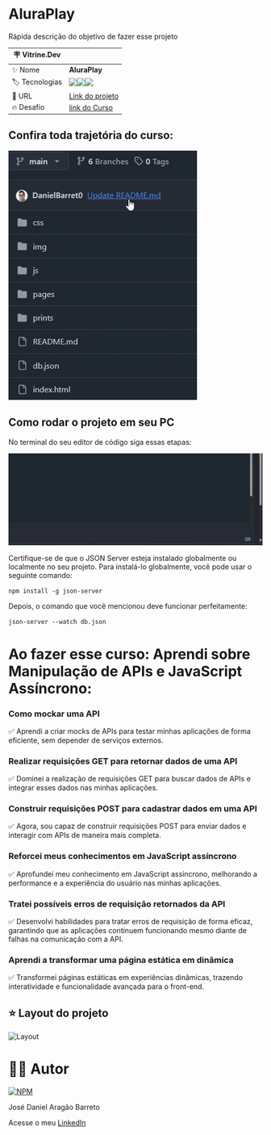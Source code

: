 # AluraPlay

Rápida descrição do objetivo de fazer esse projeto


| :placard: Vitrine.Dev |     |
| -------------  | --- |
| :sparkles: Nome        | **AluraPlay**
| :label: Tecnologias | <img src="https://img.shields.io/badge/HTML5-E34F26?style=for-the-badge&logo=html5&logoColor=white"><img src="https://img.shields.io/badge/CSS3-1572B6?style=for-the-badge&logo=css3&logoColor=white"><img src="https://img.shields.io/badge/JavaScript-F7DF1E?style=for-the-badge&logo=javascript&logoColor=black">
| :rocket: URL         | [Link do projeto]()
| :fire: Desafio     | [link do Curso](https://cursos.alura.com.br/course/javascript-criando-requisicoes)

## Confira toda trajetória do curso:

![Gif](https://github.com/DanielBarret0/JavaScript-criando-requisisoes/blob/main/prints/gif-branches.gif)

## Como rodar o projeto em seu PC

No terminal do seu editor de código siga essas etapas:

![Gif](https://github.com/DanielBarret0/JavaScript-criando-requisisoes/blob/main/prints/terminal.gif)

Certifique-se de que o JSON Server esteja instalado globalmente ou localmente no seu projeto. Para instalá-lo globalmente, você pode usar o seguinte comando:
```
npm install -g json-server
```
Depois, o comando que você mencionou deve funcionar perfeitamente:
```
json-server --watch db.json
```


# Ao fazer esse curso: Aprendi sobre Manipulação de APIs e JavaScript Assíncrono:

### Como mockar uma API
:white_check_mark: Aprendi a criar mocks de APIs para testar minhas aplicações de forma eficiente, sem depender de serviços externos.

### Realizar requisições GET para retornar dados de uma API
:white_check_mark: Dominei a realização de requisições GET para buscar dados de APIs e integrar esses dados nas minhas aplicações.

### Construir requisições POST para cadastrar dados em uma API
:white_check_mark: Agora, sou capaz de construir requisições POST para enviar dados e interagir com APIs de maneira mais completa.

### Reforcei meus conhecimentos em JavaScript assíncrono
:white_check_mark: Aprofundei meu conhecimento em JavaScript assíncrono, melhorando a performance e a experiência do usuário nas minhas aplicações.

### Tratei possíveis erros de requisição retornados da API
:white_check_mark: Desenvolvi habilidades para tratar erros de requisição de forma eficaz, garantindo que as aplicações continuem funcionando mesmo diante de falhas na comunicação com a API.

### Aprendi a transformar uma página estática em dinâmica
:white_check_mark: Transformei páginas estáticas em experiências dinâmicas, trazendo interatividade e funcionalidade avançada para o front-end.


## ⭐ Layout do projeto
![Layout](https://github.com/DanielBarret0/JavaScript-criando-requisisoes/blob/main/prints/gif-alura-play.gif#vitrinedev)


# 🙋‍♂️ Autor

[![NPM](https://img.shields.io/npm/l/react)](https://github.com/DanielBarret0/codeChella/blob/main/LICENSE.md)

José Daniel Aragão Barreto

Acesse o meu [LinkedIn](https://www.linkedin.com/in/daniel-barreto-1b763216a/)
